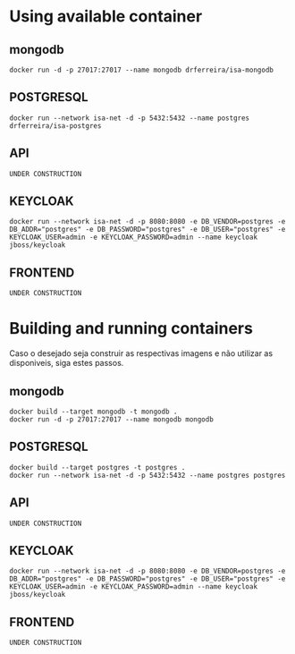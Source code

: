 # Using available container

## mongodb
```
docker run -d -p 27017:27017 --name mongodb drferreira/isa-mongodb
```
## POSTGRESQL
```
docker run --network isa-net -d -p 5432:5432 --name postgres drferreira/isa-postgres
```
## API
```
UNDER CONSTRUCTION
```
## KEYCLOAK
```
docker run --network isa-net -d -p 8080:8080 -e DB_VENDOR=postgres -e DB_ADDR="postgres" -e DB_PASSWORD="postgres" -e DB_USER="postgres" -e KEYCLOAK_USER=admin -e KEYCLOAK_PASSWORD=admin --name keycloak jboss/keycloak
```
## FRONTEND
```
UNDER CONSTRUCTION
```

# Building and running containers
Caso o desejado seja construir as respectivas imagens e não utilizar as disponiveis, siga estes passos.

## mongodb
```
docker build --target mongodb -t mongodb .
docker run -d -p 27017:27017 --name mongodb mongodb
```
## POSTGRESQL
```
docker build --target postgres -t postgres .
docker run --network isa-net -d -p 5432:5432 --name postgres postgres
```
## API
```
UNDER CONSTRUCTION
```
## KEYCLOAK
```
docker run --network isa-net -d -p 8080:8080 -e DB_VENDOR=postgres -e DB_ADDR="postgres" -e DB_PASSWORD="postgres" -e DB_USER="postgres" -e KEYCLOAK_USER=admin -e KEYCLOAK_PASSWORD=admin --name keycloak jboss/keycloak
```
## FRONTEND
```
UNDER CONSTRUCTION
```

